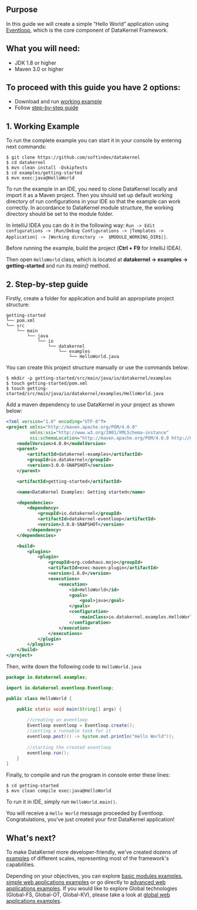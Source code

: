 ## Purpose
In this guide we will create a simple “Hello World” application using 
[Eventloop](https://github.com/softindex/datakernel/tree/master/core-eventloop), which is the core component of DataKernel 
Framework.

## What you will need:

* JDK 1.8 or higher
* Maven 3.0 or higher

## To proceed with this guide you have 2 options:

* Download and run [working example](#1-working-example)
* Follow [step-by-step guide](#2-step-by-step-guide)

## 1. Working Example

To run the complete example you can start it in your console by entering next commands:

```
$ git clone https://github.com/softindex/datakernel
$ cd datakernel
$ mvn clean install -DskipTests
$ cd examples/getting-started
$ mvn exec:java@HelloWorld
```

To run the example in an IDE, you need to clone DataKernel locally and import it as a Maven project. Then you should 
set up default working directory of run configurations in your IDE so that the example can work correctly. In 
accordance to DataKernel module structure, the working directory should be set to the module folder. 

In IntelliJ IDEA you can do it in the following way:
`Run -> Edit configurations -> |Run/Debug Configurations -> |Templates -> Application| -> |Working directory -> 
$MODULE_WORKING_DIR$||`.

Before running the example, build the project (**Ctrl + F9** for IntelliJ IDEA).

Then open `HelloWorld` class, which is located at **datakernel -> examples -> getting-started** and run its *main()* 
method.

## 2. Step-by-step guide

Firstly, create a folder for application and build an appropriate project structure:

```
getting-started
└── pom.xml
└── src
    └── main
        └── java
            └── io
                └── datakernel
                    └── examples
                        └── HelloWorld.java
```

You can create this project structure manually or use the commands below:

```
$ mkdir -p getting-started/src/main/java/io/datakernel/examples
$ touch getting-started/pom.xml
$ touch getting-started/src/main/java/io/datakernel/examples/HelloWorld.java
```

Add a maven dependency to use DataKernel in your project as shown below:
```xml
<?xml version="1.0" encoding="UTF-8"?>
<project xmlns="http://maven.apache.org/POM/4.0.0"
		 xmlns:xsi="http://www.w3.org/2001/XMLSchema-instance"
		 xsi:schemaLocation="http://maven.apache.org/POM/4.0.0 http://maven.apache.org/xsd/maven-4.0.0.xsd">
	<modelVersion>4.0.0</modelVersion>
	<parent>
		<artifactId>datakernel-examples</artifactId>
		<groupId>io.datakernel</groupId>
		<version>3.0.0-SNAPSHOT</version>
	</parent>

	<artifactId>getting-started</artifactId>

	<name>DataKernel Examples: Getting started</name>

	<dependencies>
		<dependency>
			<groupId>io.datakernel</groupId>
			<artifactId>datakernel-eventloop</artifactId>
			<version>3.0.0-SNAPSHOT</version>
		</dependency>
	</dependencies>

	<build>
		<plugins>
			<plugin>
				<groupId>org.codehaus.mojo</groupId>
				<artifactId>exec-maven-plugin</artifactId>
				<version>1.6.0</version>
				<executions>
					<execution>
						<id>HelloWorld</id>
						<goals>
							<goal>java</goal>
						</goals>
						<configuration>
							<mainClass>io.datakernel.examples.HelloWorld</mainClass>
						</configuration>
					</execution>
				</executions>
			</plugin>
		</plugins>
	</build>
</project>
```

Then, write down the following code to `HelloWorld.java`

```java
package io.datakernel.examples;

import io.datakernel.eventloop.Eventloop;

public class HelloWorld {

	public static void main(String[] args) {
		
        //creating an eventloop 
		Eventloop eventloop = Eventloop.create();
        //setting a runnable task for it
		eventloop.post(() -> System.out.println("Hello World"));
        
        //starting the created eventloop
		eventloop.run();
    }
}
```

Finally, to compile and run the program in console enter these lines:
```
$ cd getting-started
$ mvn clean compile exec:java@HelloWorld
```
To run it in IDE, simply run `HelloWorld.main()`.

You will receive a `Hello World` message proceeded by Eventloop. Congratulations, you've just created your first 
DataKernel application!

## What's next?
To make DataKernel more developer-friendly, we've created dozens of [examples](https://github.com/softindex/datakernel/tree/master/examples) 
of different scales, representing most of the framework's capabilities. 

Depending on your objectives, you can explore [basic modules examples](https://github.com/softindex/datakernel/tree/master/examples#basic-modules), 
[simple web applications examples](https://github.com/softindex/datakernel/tree/master/examples#simple-web-applications) 
or go directly to [advanced web applications examples](https://github.com/softindex/datakernel/tree/master/examples#simple-web-applications). 
If you would like to explore Global technologies (Global-FS, Global-OT, Global-KV), please take a look at 
[global web applications examples](https://github.com/softindex/datakernel/tree/master/examples#global-web-applications). 
